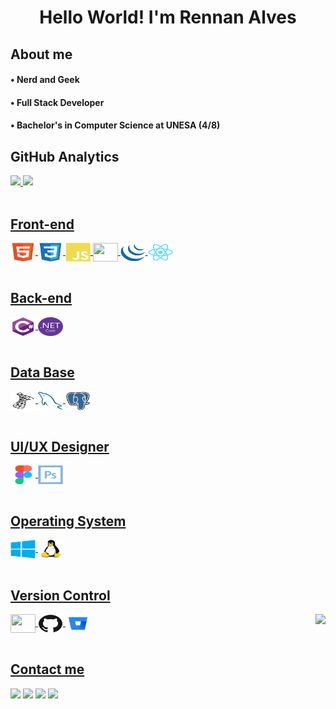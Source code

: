 <h1 align="center">Hello World! I'm Rennan Alves</h1>
<h2>About me </h2> 

<h4> • Nerd and Geek</h4>
<h4> • Full Stack Developer</h4>
<h4> • Bachelor's in Computer Science at UNESA (4/8)</h4>

<h2>GitHub Analytics </h2>
<div>
  <a href="https://github.com/Dev-Rnx">
  <img height="160em" src="https://github-readme-stats.vercel.app/api?username=Dev-Rnx&show_icons=true&theme=dracula&include_all_commits=true&count_private=true"/>
  <img height="160em" src="https://github-readme-stats.vercel.app/api/top-langs/?username=Dev-Rnx&layout=compact&langs_count=7&theme=dracula"/>
</div>

<div style="display: inline_block"><br>
  <h2>Front-end</h2>   
  <img align="center"  height="30" width="40" src="https://raw.githubusercontent.com/devicons/devicon/master/icons/html5/html5-original.svg">
  <img align="center"  height="30" width="40" src="https://raw.githubusercontent.com/devicons/devicon/master/icons/css3/css3-original.svg">
  <img align="center"  height="30" width="40" src="https://raw.githubusercontent.com/devicons/devicon/master/icons/javascript/javascript-plain.svg">
  <img align="center"  height="30" width="40" src="https://raw.githubusercontent.com/jmnote/z-icons/master/svg/bootstrap.svg">
  <img align="center"  height="30" width="40" src="https://raw.githubusercontent.com/devicons/devicon/master/icons/jquery/jquery-original.svg">  
  <img align="center"  height="30" width="40" src="https://raw.githubusercontent.com/devicons/devicon/master/icons/react/react-original.svg">
</div>
  
<div style="display: inline_block"><br> 
  <h2>Back-end</h2>
  <img align="center"  height="30" width="40" src="https://raw.githubusercontent.com/devicons/devicon/master/icons/csharp/csharp-original.svg">
  <img align="center"  height="30" width="40" src="https://raw.githubusercontent.com/devicons/devicon/master/icons/dotnetcore/dotnetcore-original.svg">
</div> 
  
<div style="display: inline_block"><br> 
  <h2>Data Base</h2>
  <img align="center"  height="30" width="40" src="https://raw.githubusercontent.com/devicons/devicon/master/icons/microsoftsqlserver/microsoftsqlserver-plain.svg">
  <img align="center"  height="30" width="40" src="https://raw.githubusercontent.com/devicons/devicon/master/icons/mysql/mysql-original.svg">
  <img align="center"  height="30" width="40" src="https://raw.githubusercontent.com/devicons/devicon/master/icons/postgresql/postgresql-original.svg">
</div> 
  
<div style="display: inline_block"><br> 
  <h2>UI/UX Designer</h2>
  <img align="center" alt="figma" height="30" width="40" src="https://raw.githubusercontent.com/devicons/devicon/9f4f5cdb393299a81125eb5127929ea7bfe42889/icons/figma/figma-original.svg">
  <img align="center" alt="protoshop" height="30" width="40" src="https://raw.githubusercontent.com/devicons/devicon/9f4f5cdb393299a81125eb5127929ea7bfe42889/icons/photoshop/photoshop-line.svg">
</div>
  
<div style="display: inline_block"><br> 
  <h2>Operating System</h2>
  <img align="center" alt="figma" height="30" width="40" src="https://raw.githubusercontent.com/devicons/devicon/9f4f5cdb393299a81125eb5127929ea7bfe42889/icons/windows8/windows8-original.svg">
  <img align="center" alt="protoshop" height="30" width="40" src="https://raw.githubusercontent.com/devicons/devicon/9f4f5cdb393299a81125eb5127929ea7bfe42889/icons/linux/linux-original.svg">
</div>
 
<div style="display: inline_block"><br> 
  <h2>Version Control</H2>
  <img align="center"  height="30" width="40" src="https://raw.githubusercontent.com/jmnote/z-icons/master/svg/git.svg">
  <img align="center"  height="30" width="40" src="https://raw.githubusercontent.com/devicons/devicon/master/icons/github/github-original.svg">
  <img align="center"  height="30" width="40" src="https://raw.githubusercontent.com/devicons/devicon/master/icons/bitbucket/bitbucket-original.svg">
  <img align="right"  src="https://c.tenor.com/xBnQvTjyOrgAAAAM/naruto-minato.gif">
</div>
 
<div><br> 
  <h2>Contact me</h2>
   <a href="https://www.facebook.com/rennan.areas/" target="_blank"><img src="https://img.shields.io/badge/-Facebook-38529A?style=for-the-badge&logo=facebook&logoColor=white" target="_blank"></a> 
  <a href="https://www.instagram.com/rennan_areas/" target="_blank"><img src="https://img.shields.io/badge/-Instagram-CD476A?style=for-the-badge&logo=instagram&logoColor=white" target="_blank"></a>
  <a href="https://www.linkedin.com/in/rennan-alves/" target="_blank"><img src="https://img.shields.io/badge/-LinkedIn-0073B1?style=for-the-badge&logo=linkedin&logoColor=white" target="_blank"></a>
  <a href="mailto:rennan_areas@hotmail.com" target="_blank"><img src="https://img.shields.io/badge/-Hotmail-0BB2ED?style=for-the-badge&logo=windows&logoColor=white" target="_blank"></a>
</div>
